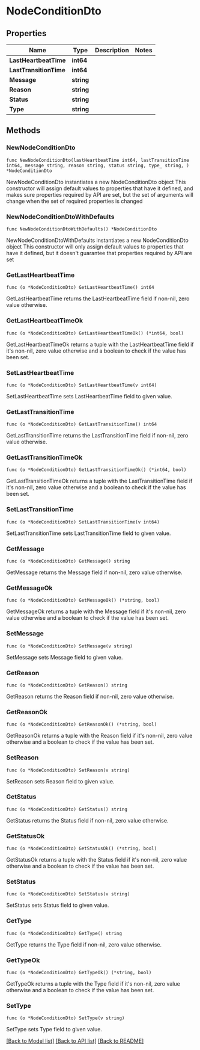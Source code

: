 # NodeConditionDto

## Properties

Name | Type | Description | Notes
------------ | ------------- | ------------- | -------------
**LastHeartbeatTime** | **int64** |  | 
**LastTransitionTime** | **int64** |  | 
**Message** | **string** |  | 
**Reason** | **string** |  | 
**Status** | **string** |  | 
**Type** | **string** |  | 

## Methods

### NewNodeConditionDto

`func NewNodeConditionDto(lastHeartbeatTime int64, lastTransitionTime int64, message string, reason string, status string, type_ string, ) *NodeConditionDto`

NewNodeConditionDto instantiates a new NodeConditionDto object
This constructor will assign default values to properties that have it defined,
and makes sure properties required by API are set, but the set of arguments
will change when the set of required properties is changed

### NewNodeConditionDtoWithDefaults

`func NewNodeConditionDtoWithDefaults() *NodeConditionDto`

NewNodeConditionDtoWithDefaults instantiates a new NodeConditionDto object
This constructor will only assign default values to properties that have it defined,
but it doesn't guarantee that properties required by API are set

### GetLastHeartbeatTime

`func (o *NodeConditionDto) GetLastHeartbeatTime() int64`

GetLastHeartbeatTime returns the LastHeartbeatTime field if non-nil, zero value otherwise.

### GetLastHeartbeatTimeOk

`func (o *NodeConditionDto) GetLastHeartbeatTimeOk() (*int64, bool)`

GetLastHeartbeatTimeOk returns a tuple with the LastHeartbeatTime field if it's non-nil, zero value otherwise
and a boolean to check if the value has been set.

### SetLastHeartbeatTime

`func (o *NodeConditionDto) SetLastHeartbeatTime(v int64)`

SetLastHeartbeatTime sets LastHeartbeatTime field to given value.


### GetLastTransitionTime

`func (o *NodeConditionDto) GetLastTransitionTime() int64`

GetLastTransitionTime returns the LastTransitionTime field if non-nil, zero value otherwise.

### GetLastTransitionTimeOk

`func (o *NodeConditionDto) GetLastTransitionTimeOk() (*int64, bool)`

GetLastTransitionTimeOk returns a tuple with the LastTransitionTime field if it's non-nil, zero value otherwise
and a boolean to check if the value has been set.

### SetLastTransitionTime

`func (o *NodeConditionDto) SetLastTransitionTime(v int64)`

SetLastTransitionTime sets LastTransitionTime field to given value.


### GetMessage

`func (o *NodeConditionDto) GetMessage() string`

GetMessage returns the Message field if non-nil, zero value otherwise.

### GetMessageOk

`func (o *NodeConditionDto) GetMessageOk() (*string, bool)`

GetMessageOk returns a tuple with the Message field if it's non-nil, zero value otherwise
and a boolean to check if the value has been set.

### SetMessage

`func (o *NodeConditionDto) SetMessage(v string)`

SetMessage sets Message field to given value.


### GetReason

`func (o *NodeConditionDto) GetReason() string`

GetReason returns the Reason field if non-nil, zero value otherwise.

### GetReasonOk

`func (o *NodeConditionDto) GetReasonOk() (*string, bool)`

GetReasonOk returns a tuple with the Reason field if it's non-nil, zero value otherwise
and a boolean to check if the value has been set.

### SetReason

`func (o *NodeConditionDto) SetReason(v string)`

SetReason sets Reason field to given value.


### GetStatus

`func (o *NodeConditionDto) GetStatus() string`

GetStatus returns the Status field if non-nil, zero value otherwise.

### GetStatusOk

`func (o *NodeConditionDto) GetStatusOk() (*string, bool)`

GetStatusOk returns a tuple with the Status field if it's non-nil, zero value otherwise
and a boolean to check if the value has been set.

### SetStatus

`func (o *NodeConditionDto) SetStatus(v string)`

SetStatus sets Status field to given value.


### GetType

`func (o *NodeConditionDto) GetType() string`

GetType returns the Type field if non-nil, zero value otherwise.

### GetTypeOk

`func (o *NodeConditionDto) GetTypeOk() (*string, bool)`

GetTypeOk returns a tuple with the Type field if it's non-nil, zero value otherwise
and a boolean to check if the value has been set.

### SetType

`func (o *NodeConditionDto) SetType(v string)`

SetType sets Type field to given value.



[[Back to Model list]](../README.md#documentation-for-models) [[Back to API list]](../README.md#documentation-for-api-endpoints) [[Back to README]](../README.md)


